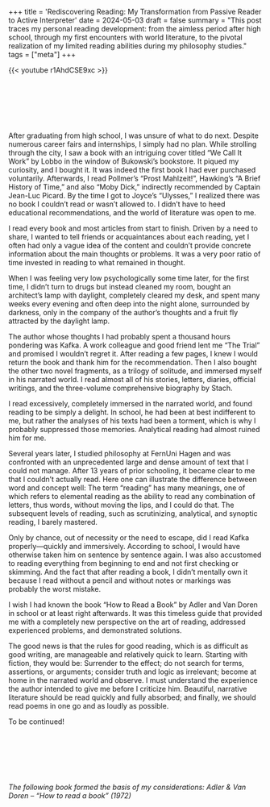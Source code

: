 +++
title = 'Rediscovering Reading: My Transformation from Passive Reader to Active Interpreter'
date = 2024-05-03
draft = false
summary = "This post traces my personal reading development: from the aimless period after high school, through my first encounters with world literature, to the pivotal realization of my limited reading abilities during my philosophy studies."
tags = ["meta"]
+++

{{< youtube r1AhdCSE9xc >}}  

</br></br>  
</br></br>  

After graduating from high school, I was unsure of what to do next. Despite numerous career fairs and internships, I simply had no plan. While strolling through the city, I saw a book with an intriguing cover titled “We Call It Work” by Lobbo in the window of Bukowski’s bookstore. It piqued my curiosity, and I bought it. It was indeed the first book I had ever purchased voluntarily. Afterwards, I read Pollmer’s “Prost Mahlzeit!”, Hawking’s “A Brief History of Time,” and also “Moby Dick,” indirectly recommended by Captain Jean-Luc Picard. By the time I got to Joyce’s “Ulysses,” I realized there was no book I couldn’t read or wasn’t allowed to. I didn’t have to heed educational recommendations, and the world of literature was open to me.  

I read every book and most articles from start to finish. Driven by a need to share, I wanted to tell friends or acquaintances about each reading, yet I often had only a vague idea of the content and couldn’t provide concrete information about the main thoughts or problems. It was a very poor ratio of time invested in reading to what remained in thought.  

When I was feeling very low psychologically some time later, for the first time, I didn’t turn to drugs but instead cleaned my room, bought an architect’s lamp with daylight, completely cleared my desk, and spent many weeks every evening and often deep into the night alone, surrounded by darkness, only in the company of the author’s thoughts and a fruit fly attracted by the daylight lamp.  

The author whose thoughts I had probably spent a thousand hours pondering was Kafka. A work colleague and good friend lent me “The Trial” and promised I wouldn’t regret it. After reading a few pages, I knew I would return the book and thank him for the recommendation. Then I also bought the other two novel fragments, as a trilogy of solitude, and immersed myself in his narrated world. I read almost all of his stories, letters, diaries, official writings, and the three-volume comprehensive biography by Stach.  

I read excessively, completely immersed in the narrated world, and found reading to be simply a delight. In school, he had been at best indifferent to me, but rather the analyses of his texts had been a torment, which is why I probably suppressed those memories. Analytical reading had almost ruined him for me.  

Several years later, I studied philosophy at FernUni Hagen and was confronted with an unprecedented large and dense amount of text that I could not manage. After 13 years of prior schooling, it became clear to me that I couldn’t actually read. Here one can illustrate the difference between word and concept well: The term “reading” has many meanings, one of which refers to elemental reading as the ability to read any combination of letters, thus words, without moving the lips, and I could do that. The subsequent levels of reading, such as scrutinizing, analytical, and synoptic reading, I barely mastered.  

Only by chance, out of necessity or the need to escape, did I read Kafka properly—quickly and immersively. According to school, I would have otherwise taken him on sentence by sentence again. I was also accustomed to reading everything from beginning to end and not first checking or skimming. And the fact that after reading a book, I didn’t mentally own it because I read without a pencil and without notes or markings was probably the worst mistake.  

I wish I had known the book “How to Read a Book” by Adler and Van Doren in school or at least right afterwards. It was this timeless guide that provided me with a completely new perspective on the art of reading, addressed experienced problems, and demonstrated solutions.  

The good news is that the rules for good reading, which is as difficult as good writing, are manageable and relatively quick to learn. Starting with fiction, they would be: Surrender to the effect; do not search for terms, assertions, or arguments; consider truth and logic as irrelevant; become at home in the narrated world and observe. I must understand the experience the author intended to give me before I criticize him. Beautiful, narrative literature should be read quickly and fully absorbed; and finally, we should read poems in one go and as loudly as possible.  

To be continued!  

</br></br>  
</br></br>  

*The following book formed the basis of my considerations: Adler & Van Doren – “How to read a book” (1972)*